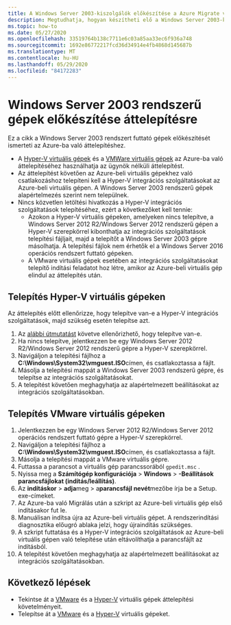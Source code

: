 ```yaml
---
title: A Windows Server 2003-kiszolgálók előkészítése a Azure Migrate való áttelepítéshez
description: Megtudhatja, hogyan készítheti elő a Windows Server 2003-kiszolgálókat Azure Migrate használatával történő áttelepítésre.
ms.topic: how-to
ms.date: 05/27/2020
ms.openlocfilehash: 33519764b138c7711e6c03a85aa33ec6f936a748
ms.sourcegitcommit: 1692e86772217fcd36d34914e4fb4868d145687b
ms.translationtype: MT
ms.contentlocale: hu-HU
ms.lasthandoff: 05/29/2020
ms.locfileid: "84172283"
---
```

# <a name="prepare-windows-server-2003-machines-for-migration"></a>Windows Server 2003 rendszerű gépek előkészítése áttelepítésre

Ez a cikk a Windows Server 2003 rendszert futtató gépek előkészítését ismerteti az Azure-ba való áttelepítéshez. 

- A [Hyper-V virtuális gépek](tutorial-migrate-hyper-v.md) és a [VMWare virtuális gépek](tutorial-migrate-vmware.md) az Azure-ba való áttelepítéséhez használhatja az ügynök nélküli áttelepítést.
- Az áttelepítést követően az Azure-beli virtuális gépekhez való csatlakozáshoz telepíteni kell a Hyper-V integrációs szolgáltatásokat az Azure-beli virtuális gépen. A Windows Server 2003 rendszerű gépek alapértelmezés szerint nem települnek.
- Nincs közvetlen letöltési hivatkozás a Hyper-V integrációs szolgáltatások telepítéséhez, ezért a következőket kell tennie:
    - Azokon a Hyper-V virtuális gépeken, amelyeken nincs telepítve, a Windows Server 2012 R2/Windows Server 2012 rendszerű gépen a Hyper-V szerepkörrel kibonthatja az integrációs szolgáltatások telepítési fájljait, majd a telepítőt a Windows Server 2003 gépre másolhatja. A telepítési fájlok nem érhetők el a Windows Server 2016 operációs rendszert futtató gépeken.
    - A VMware virtuális gépek esetében az integrációs szolgáltatásokat telepítő indítási feladatot hoz létre, amikor az Azure-beli virtuális gép elindul az áttelepítés után.


## <a name="install-on-hyper-v-vms"></a>Telepítés Hyper-V virtuális gépeken

Az áttelepítés előtt ellenőrizze, hogy telepítve van-e a Hyper-V integrációs szolgáltatások, majd szükség esetén telepítse azt.

1. Az [alábbi útmutatást](https://docs.microsoft.com/windows-server/virtualization/hyper-v/manage/manage-hyper-v-integration-services#turn-an-integration-service-on-or-off-using-hyper-v-manager) követve ellenőrizhető, hogy telepítve van-e.
2. Ha nincs telepítve, jelentkezzen be egy Windows Server 2012 R2/Windows Server 2012 rendszerű gépre a Hyper-V szerepkörrel.
3. Navigáljon a telepítési fájlhoz a **C:\Windows\System32\vmguest.ISO**címen, és csatlakoztassa a fájlt.
2. Másolja a telepítési mappát a Windows Server 2003 rendszerű gépre, és telepítse az integrációs szolgáltatásokat.
4. A telepítést követően meghagyhatja az alapértelmezett beállításokat az integrációs szolgáltatásokban. 

## <a name="install-on-vmware-vms"></a>Telepítés VMware virtuális gépeken

1. Jelentkezzen be egy Windows Server 2012 R2/Windows Server 2012 operációs rendszert futtató gépre a Hyper-V szerepkörrel.
2. Navigáljon a telepítési fájlhoz a **C:\Windows\System32\vmguest.ISO**címen, és csatlakoztassa a fájlt.
3. Másolja a telepítési mappát a VMware virtuális gépre.
4. Futtassa a parancsot a virtuális gép parancssorából ```gpedit.msc``` .
5. Nyissa meg a **Számítógép konfigurációja**  >  **Windows**  >  **-Beállítások parancsfájlokat (indítás/leállítás)**.
6. Az **indításkor**  >  **adja**meg  >  a**parancsfájl nevét**mezőbe írja be a Setup. exe-címeket.
7. Az Azure-ba való Migrálás után a szkript az Azure-beli virtuális gép első indításakor fut le.
8. Manuálisan indítsa újra az Azure-beli virtuális gépet. A rendszerindítási diagnosztika előugró ablaka jelzi, hogy újraindítás szükséges.
9. A szkript futtatása és a Hyper-V integrációs szolgáltatások az Azure-beli virtuális gépen való telepítése után eltávolíthatja a parancsfájlt az indításból.
10. A telepítést követően meghagyhatja az alapértelmezett beállításokat az integrációs szolgáltatásokban. 

## <a name="next-steps"></a>Következő lépések

- Tekintse át a [VMware](migrate-support-matrix-vmware-migration.md) és a [Hyper-V](migrate-support-matrix-hyper-v-migration.md) virtuális gépek áttelepítési követelményeit.
- Telepítse át a [VMware](server-migrate-overview.md) és a [Hyper-V](tutorial-migrate-hyper-v.md) virtuális gépeket.
